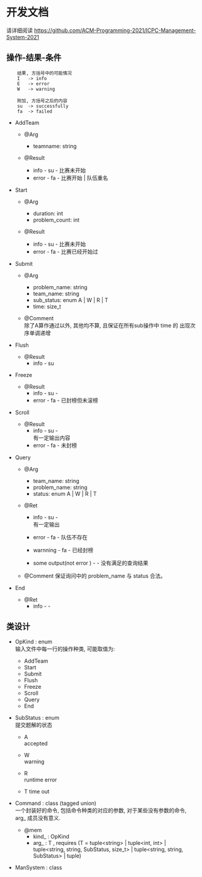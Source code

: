 # 开发文档

请详细阅读 https://github.com/ACM-Programming-2021/ICPC-Management-System-2021   

## 操作-结果-条件   
 
~~~
    结果, 方括号中的可能情况  
    I   -> info
    E   -> error   
    W   -> warning  

    附加, 方括号之后的内容  
    su  -> successfully 
    fa  -> failed 
~~~

- AddTeam  
    - @Arg  
        - teamname: string
    
    - @Result 
        - info - su - 比赛未开始    
        - error - fa - 比赛开始 | 队伍重名     

- Start  
    - @Arg  
        - duration: int  
        - problem_count: int  
    
    - @Result  
        - info - su - 比赛未开始  
        - error - fa - 比赛已经开始过    

- Submit   
    - @Arg  
        - problem_name: string  
        - team_name: string     
        - sub_status: enum A | W | R | T   
        - time: size_t 

    - @Comment   
    除了A算作通过以外, 其他均不算, 且保证在所有sub操作中 time 的 出现次序单调递增   

- Flush  
    - @Result  
        - info - su  
    
- Freeze  
    - @Result  
        - info - su - 
        - error - fa - 已封榜但未滚榜   
    
- Scroll  
    - @Result  
        - info - su -   
        有一定输出内容      
        - error - fa - 未封榜   

- Query  
    - @Arg  
        - team_name: string 
        - problem_name: string  
        - status: enum A | W | R | T     
    - @Ret  
        - info - su -   
        有一定输出  
        - error - fa - 队伍不存在  

        - warnning - fa - 已经封榜 

        - some output(not error ) - - 没有满足的查询结果   

    - @Comment
      保证询问中的 problem_name 与 status 合法。


- End  
    - @Ret  
        - info - -    


## 类设计  

- OpKind : enum   
    输入文件中每一行的操作种类, 可能取值为: 
    - AddTeam  
    - Start  
    - Submit 
    - Flush 
    - Freeze 
    - Scroll 
    - Query 
    - End  

- SubStatus : enum   
    提交题解的状态  
    - A  
    accepted 
    
    - W   
    warning  
    
    - R   
    runtime error  

    - T 
    time out  

- Command<T> : class (tagged union)  
    一个封装好的命令, 包括命令种类的对应的参数, 对于某些没有参数的命令, arg_ 成员没有意义. 
    - @mem  
        - kind_ : OpKind    
        - arg_ : T , requires (T = tuple\<string> | tuple\<int, int> | tuple\<string, string, SubStatus, size_t> | tuple\<string, string, SubStatus> | tuple<nullopt>)


- ManSystem : class  

